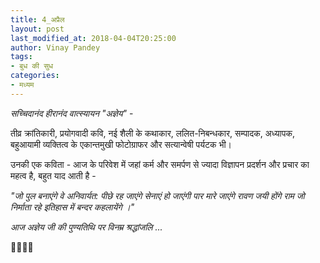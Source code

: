 ```yaml
---
title: 4_अप्रैल
layout: post
last_modified_at: 2018-04-04T20:25:00
author: Vinay Pandey
tags:
- बुध की सुध
categories:
- मध्यम
---
```

*सच्चिदानंद हीरानंद वात्स्यायन "अज्ञेय"*  - 

तीव्र क्रांतिकारी, प्रयोगवादी कवि, नई शैली के कथाकार, ललित-निबन्धकार, सम्पादक, अध्यापक, बहुआयामी व्यक्तित्व के एकान्तमुखी फोटोग्राफर और सत्यान्वेषी पर्यटक भी।

उनकी एक कविता -
आज के परिवेश में जहां कर्म और समर्पण से ज्यादा विज्ञापन प्रदर्शन और प्रचार का महत्व है, 
बहुत याद आती है -

_"जो पुल बनाएंगे_
_वे अनिवार्यत:_
_पीछे रह जाएंगे_
_सेनाएं हो जाएंगी पार_
_मारे जाएंगे रावण_
_जयी होंगे राम_
_जो निर्माता रहे_
_इतिहास में_
_बन्दर कहलायेंगे ।"_

*आज अज्ञेय जी की पुण्यतिथि पर विनम्र श्रद्धांजलि ...*

🙏🌷🌷🙏



